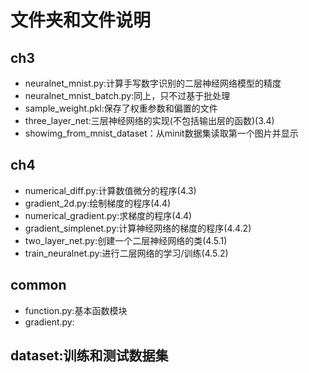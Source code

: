# 文件夹和文件说明
## ch3
- neuralnet_mnist.py:计算手写数字识别的二层神经网络模型的精度
- neuralnet_mnist_batch.py:同上，只不过基于批处理
- sample_weight.pkl:保存了权重参数和偏置的文件
- three_layer_net:三层神经网络的实现(不包括输出层的函数)(3.4)
- showimg_from_mnist_dataset：从minit数据集读取第一个图片并显示

## ch4
- numerical_diff.py:计算数值微分的程序(4.3)
- gradient_2d.py:绘制梯度的程序(4.4)
- numerical_gradient.py:求梯度的程序(4.4)
- gradient_simplenet.py:计算神经网络的梯度的程序(4.4.2)
- two_layer_net.py:创建一个二层神经网络的类(4.5.1) 
- train_neuralnet.py:进行二层网络的学习/训练(4.5.2)

## common
- function.py:基本函数模块
- gradient.py:

## dataset:训练和测试数据集